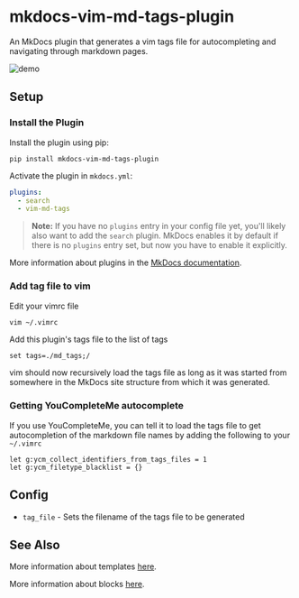 # mkdocs-vim-md-tags-plugin

An MkDocs plugin that generates a vim tags file for autocompleting and navigating through markdown pages.

![demo](demo/mkdocs_vim_md_tags_demo.gif)

## Setup

### Install the Plugin

Install the plugin using pip:

`pip install mkdocs-vim-md-tags-plugin`

Activate the plugin in `mkdocs.yml`:
```yaml
plugins:
  - search
  - vim-md-tags
```

> **Note:** If you have no `plugins` entry in your config file yet, you'll likely also want to add the `search` plugin. MkDocs enables it by default if there is no `plugins` entry set, but now you have to enable it explicitly.

More information about plugins in the [MkDocs documentation][mkdocs-plugins].

### Add tag file to vim
Edit your vimrc file
```sh
vim ~/.vimrc
```

Add this plugin's tags file to the list of tags
```
set tags=./md_tags;/
```
vim should now recursively load the tags file as long as it was started from somewhere in the MkDocs site structure from which it was generated.

### Getting YouCompleteMe autocomplete
If you use YouCompleteMe, you can tell it to load the tags file to get autocompletion of the markdown file names by adding the following to your `~/.vimrc`
```
let g:ycm_collect_identifiers_from_tags_files = 1
let g:ycm_filetype_blacklist = {}
``` 

## Config

* `tag_file` - Sets the filename of the tags file to be generated

## See Also

More information about templates [here][mkdocs-template].

More information about blocks [here][mkdocs-block].

[mkdocs-plugins]: http://www.mkdocs.org/user-guide/plugins/
[mkdocs-template]: https://www.mkdocs.org/user-guide/custom-themes/#template-variables
[mkdocs-block]: https://www.mkdocs.org/user-guide/styling-your-docs/#overriding-template-blocks
